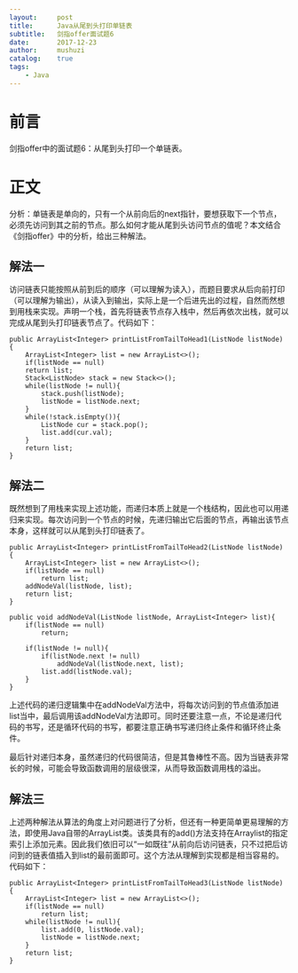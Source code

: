```yaml
---
layout:     post
title:      Java从尾到头打印单链表
subtitle:   剑指offer面试题6
date:       2017-12-23
author:     mushuzi
catalog:    true
tags:    
    - Java
---
```


# 前言
剑指offer中的面试题6：从尾到头打印一个单链表。


# 正文
分析：单链表是单向的，只有一个从前向后的next指针，要想获取下一个节点，必须先访问到其之前的节点。那么如何才能从尾到头访问节点的值呢？本文结合《剑指offer》中的分析，给出三种解法。
 
## 解法一
访问链表只能按照从前到后的顺序（可以理解为读入），而题目要求从后向前打印（可以理解为输出），从读入到输出，实际上是一个后进先出的过程，自然而然想到用栈来实现。声明一个栈，首先将链表节点存入栈中，然后再依次出栈，就可以完成从尾到头打印链表节点了。代码如下：

    public ArrayList<Integer> printListFromTailToHead1(ListNode listNode) {
        ArrayList<Integer> list = new ArrayList<>();
        if(listNode == null)
        return list;        
        Stack<ListNode> stack = new Stack<>();
        while(listNode != null){            
            stack.push(listNode);
            listNode = listNode.next;
        }        
        while(!stack.isEmpty()){            
            ListNode cur = stack.pop();
            list.add(cur.val);
        }
        return list;
    }
    
## 解法二 
既然想到了用栈来实现上述功能，而递归本质上就是一个栈结构，因此也可以用递归来实现。每次访问到一个节点的时候，先递归输出它后面的节点，再输出该节点本身，这样就可以从尾到头打印链表了。

    public ArrayList<Integer> printListFromTailToHead2(ListNode listNode) {
        ArrayList<Integer> list = new ArrayList<>();
        if(listNode == null)
            return list;
        addNodeVal(listNode, list);
        return list;
    }
    
    public void addNodeVal(ListNode listNode, ArrayList<Integer> list){
        if(listNode == null)
            return;

        if(listNode != null){
        	if(listNode.next != null)
        		addNodeVal(listNode.next, list);
        	list.add(listNode.val);
        }
    }
    
上述代码的递归逻辑集中在addNodeVal方法中，将每次访问到的节点值添加进list当中，最后调用该addNodeVal方法即可。同时还要注意一点，不论是递归代码的书写，还是循环代码的书写，都要注意正确书写递归终止条件和循环终止条件。
 
最后针对递归本身，虽然递归的代码很简洁，但是其鲁棒性不高。因为当链表非常长的时候，可能会导致函数调用的层级很深，从而导致函数调用栈的溢出。
 
## 解法三 
上述两种解法从算法的角度上对问题进行了分析，但还有一种更简单更易理解的方法，即使用Java自带的ArrayList类。该类具有的add()方法支持在Arraylist的指定索引上添加元素。因此我们依旧可以“一如既往”从前向后访问链表，只不过把后访问到的链表值插入到list的最前面即可。这个方法从理解到实现都是相当容易的。代码如下：
 
    public ArrayList<Integer> printListFromTailToHead3(ListNode listNode) {
        ArrayList<Integer> list = new ArrayList<>();
        if(listNode == null)
            return list;
        while(listNode != null){
            list.add(0, listNode.val);
            listNode = listNode.next;
        }
        return list;
    }
 

